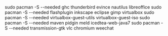 sudo pacman -S --needed ghc thunderbird evince nautilus libreoffice
sudo pacman -S --needed flashplugin inkscape eclipse gimp virtualbox
sudo pacman -S --needed virtualbox-guest-utils virtualbox-guest-iso
sudo pacman -S --needed maven pidgin meld icedtea-web-java7
sudo pacman -S --needed transmission-gtk vlc chromium weechat



